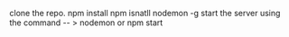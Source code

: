 clone the repo.
npm install
npm isnatll nodemon -g
start the server using the command -- > nodemon or npm start

